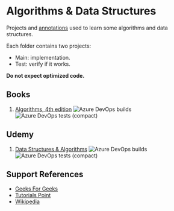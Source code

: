 # Algorithms & Data Structures

Projects and [annotations](/notes.md) used to learn some algorithms and data structures.  

Each folder contains two projects:

* Main: implementation.
* Test: verify if it works.

**Do not expect optimized code.**

## Books

1. [Algorithms, 4th edition](http://a.co/6IdwySJ) ![Azure DevOps builds](https://img.shields.io/azure-devops/build/gfurtadoalmeida/GitHub/34) ![Azure DevOps tests (compact)](https://img.shields.io/azure-devops/tests/gfurtadoalmeida/GitHub/34)

## Udemy

1. [Data Structures & Algorithms](https://www.udemy.com/course/learn-data-structure-algorithms-with-java-interview/) ![Azure DevOps builds](https://img.shields.io/azure-devops/build/gfurtadoalmeida/GitHub/35?) ![Azure DevOps tests (compact)](https://img.shields.io/azure-devops/tests/gfurtadoalmeida/GitHub/35)

## Support References

* [Geeks For Geeks](https://www.geeksforgeeks.org/)
* [Tutorials Point](https://www.tutorialspoint.com/data_structures_algorithms/)
* [Wikipedia](https://www.wikipedia.org/)
